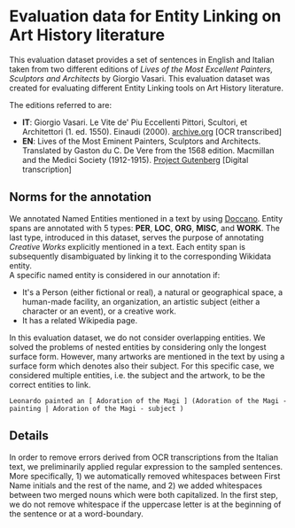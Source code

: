 # Evaluation data for Entity Linking on Art History literature

This evaluation dataset provides a set of sentences in English and Italian taken from two different editions of *Lives of the Most Excellent Painters, Sculptors and Architects* by Giorgio Vasari. This evaluation dataset was created for evaluating different Entity Linking tools on Art History literature.<br/>

The editions referred to are:

* **IT**: Giorgio Vasari. Le Vite de' Piu Eccellenti Pittori, Scultori, et Architettori (1. ed. 1550). Einaudi (2000). [archive.org](https://archive.org/details/vitedepiueccellentipittoriscultoriedarchitettilegiorgiovasari) \[OCR transcribed\]
* **EN**: Lives of the Most Eminent Painters, Sculptors and Architects. Translated by Gaston du C. De Vere from the 1568 edition. Macmillan and the Medici Society (1912-1915). [Project Gutenberg](https://onlinebooks.library.upenn.edu/webbin/metabook?id=livespainters) \[Digital transcription\]


## Norms for the annotation
We annotated Named Entities mentioned in a text by using [Doccano](https://github.com/doccano/doccano). Entity spans are annotated with 5 types: **PER**, **LOC**, **ORG**, **MISC**, and **WORK**. The last type, introduced in this dataset, serves the purpose of annotating *Creative Works* explicitly mentioned in a text. Each entity span is subsequently disambiguated by linking it to the corresponding Wikidata entity.<br/>
A specific named entity is considered in our annotation if:
* It's a Person (either fictional or real), a natural or geographical space, a human-made facility, an organization, an artistic subject (either a character or an event), or a creative work.
* It has a related Wikipedia page.<br/>

In this evaluation dataset, we do not consider overlapping entities. We solved the problems of nested entities by considering only the longest surface form. However, many artworks are mentioned in the text by using a surface form which denotes also their subject. For this specific case, we considered multiple entities, i.e. the subject and the artwork, to be the correct entities to link.<br/>

```
Leonardo painted an [ Adoration of the Magi ] (Adoration of the Magi - painting | Adoration of the Magi - subject )
```

## Details

In order to remove errors derived from OCR transcriptions from the Italian text, we preliminarily applied regular expression to the sampled sentences. More specifically, 1) we automatically removed whitespaces between First Name initials and the rest of the name, and 2) we added whitespaces between two merged nouns which were both capitalized. In the first step, we do not remove whitespace if the uppercase letter is at the beginning of the sentence or at a word-boundary.




